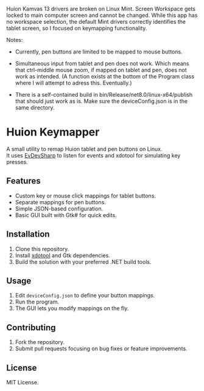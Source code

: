 Huion Kamvas 13 drivers are broken on Linux Mint. Screen Workspace gets locked to main computer screen and cannot be changed. While this app has no workspace selection, the default Mint drivers correctly identifies the tablet screen, so I focused on keymapping functionality.


Notes:
- Currently, pen buttons are limited to be mapped to mouse buttons.
- Simultaneous input from tablet and pen does not work. Which means that ctrl-middle mouse zoom, if mapped on tablet and pen, does not work as intended. (A function exists at the bottom of the Program class where I will attempt to adress this. Eventually.)

- There is a self-contained build in bin/Release/net8.0/linux-x64/publish that should just work as is. Make sure the deviceConfig.json is in the same directory.


# Huion Keymapper

A small utility to remap Huion tablet and pen buttons on Linux.  
It uses [EvDevSharp](https://github.com/) to listen for events and xdotool for simulating key presses.

## Features
- Custom key or mouse click mappings for tablet buttons.
- Separate mappings for pen buttons.
- Simple JSON-based configuration.
- Basic GUI built with Gtk# for quick edits.

## Installation
1. Clone this repository.  
2. Install [xdotool](https://github.com/jordansissel/xdotool) and Gtk dependencies.  
3. Build the solution with your preferred .NET build tools.

## Usage
1. Edit `deviceConfig.json` to define your button mappings.  
2. Run the program.  
3. The GUI lets you modify mappings on the fly.  

## Contributing
1. Fork the repository.  
2. Submit pull requests focusing on bug fixes or feature improvements.  

## License
MIT License.  